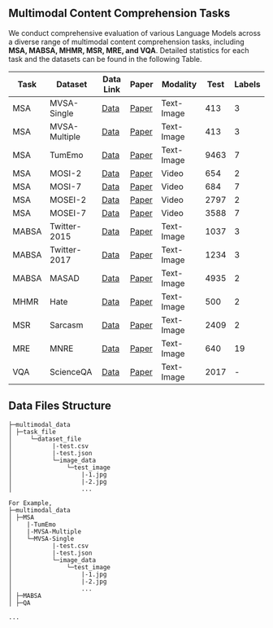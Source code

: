 ## Multimodal Content Comprehension Tasks


We conduct comprehensive evaluation of various Language Models across a diverse range of multimodal content comprehension tasks, including **MSA, MABSA, MHMR, MSR, MRE, and VQA**. Detailed statistics for each task and the datasets can be found in the following Table.


|Task| Dataset |Data Link | Paper | Modality | Test | Labels |
|----|---------|----------|-------|----------|-------|-------|
|MSA |MVSA-Single |[Data](http://mcrlab.net/research/mvsa-sentiment-analysis-on-multi-view-social-data/)| [Paper](https://link.springer.com/chapter/10.1007/978-3-319-27674-8_2)    |Text-Image | 413 | 3 |
|MSA |MVSA-Multiple|[Data](http://mcrlab.net/research/mvsa-sentiment-analysis-on-multi-view-social-data/)| [Paper](https://link.springer.com/chapter/10.1007/978-3-319-27674-8_2)    |Text-Image | 413 | 3 |
|MSA| TumEmo | [Data](https://github.com/YangXiaocui1215/MVAN) | [Paper](https://doi.org/10.1109/TMM.2020.3035277) |Text-Image | 9463  | 7 |
|MSA| MOSI-2 |[Data](http://multicomp.cs.cmu.edu/resources/cmu-mosi-dataset/) | [Paper](https://arxiv.org/abs/1606.06259) | Video | 654 | 2 |
|MSA| MOSI-7 |[Data](http://multicomp.cs.cmu.edu/resources/cmu-mosi-dataset/) | [Paper](https://arxiv.org/abs/1606.06259) | Video | 684 | 7 |
|MSA| MOSEI-2 |[Data](http://multicomp.cs.cmu.edu/resources/cmu-mosei-dataset/) | [Paper](https://aclanthology.org/P18-1208/) | Video | 2797 | 2 |
|MSA | MOSEI-7 |[Data](http://multicomp.cs.cmu.edu/resources/cmu-mosei-dataset/) | [Paper](https://aclanthology.org/P18-1208/) | Video | 3588 | 7 |
|MABSA | Twitter-2015 | [Data](https://github.com/jefferyYu/TomBERT) | [Paper](http://www.qizhang.info/paper/aaai2017-twitterner.pdf) |Text-Image |1037 | 3 |
|MABSA | Twitter-2017 | [Data](https://github.com/jefferyYu/TomBERT) | [Paper](https://aclanthology.org/P18-1185/)|Text-Image |1234 | 3 |
|MABSA | MASAD | [Data](https://github.com/DrJZhou/MASAD) | [Paper](https://www.sciencedirect.com/science/article/pii/S0925231221007931?via%3Dihub)|Text-Image |4935 | 2 |
|MHMR | Hate | [Data](https://github.com/facebookresearch/fine_grained_hateful_memes) | [Paper](https://aclanthology.org/2021.woah-1.21/) |Text-Image | 500 | 2 |
|MSR | Sarcasm | [Data](https://github.com/headacheboy/data-of-multimodal-sarcasm-detection) | [Paper](https://aclanthology.org/P19-1239/)|Text-Image | 2409 | 2 |
|MRE | MNRE | [Data](https://github.com/thecharm/Mega) | [Paper](https://dl.acm.org/doi/10.1145/3474085.3476968) |Text-Image | 640 | 19 |
|VQA | ScienceQA | [Data](https://scienceqa.github.io/#dataset) | [Paper](https://proceedings.neurips.cc//paper_files/paper/2022/hash/11332b6b6cf4485b84afadb1352d3a9a-Abstract-Conference.html) |Text-Image | 2017 | - |


## Data Files Structure
```
├─multimodal_data
│ ├─task_file
│     └─dataset_file
│           |-test.csv
│           |-test.json
│           └─image_data 
│               └─test_image
│                   |-1.jpg
│                   |-2.jpg
│                   ...
                   
For Example,
├─multimodal_data
│ ├─MSA
│    |-TumEmo
│    |-MVSA-Multiple
│    └─MVSA-Single
│           |-test.csv
│           |-test.json
│           └─image_data 
│               └─test_image
│                   |-1.jpg
│                   |-2.jpg
│                   ...
│ ├─MABSA
│ ├─QA

...

```
